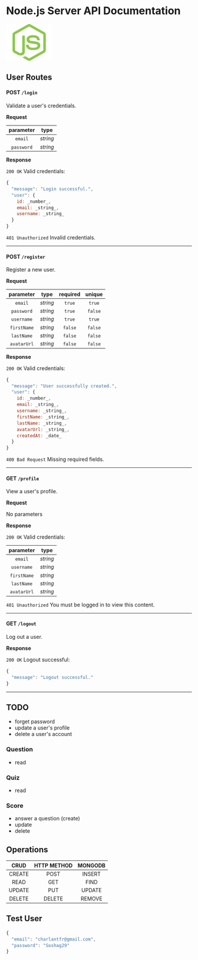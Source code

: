 # Node.js Server API Documentation

<img src="/images/node-js.png" height="100" width="125">

## User Routes

#### POST `/login`

Validate a user's credentials.

**Request**

| parameter   | type     |
| :---:       | :---:    |
| `email`     | _string_ |
| `password`  | _string_ |

**Response**

`200 OK` Valid credentials:

```javascript
{
  "message": "Login successful.",
  "user": {
    id: _number_,
    email: _string_,
    username: _string_
  }
}
```

`401 Unauthorized` Invalid credentials.

---

#### POST `/register`

Register a new user.

**Request**

| parameter   | type     | required    |  unique |
| :---:       | :---:    | :---:       | :---:   |
| `email`     | _string_ | `true`      | `true`  |
| `password`  | _string_ | `true`      | `false` |
| `username`  | _string_ | `true`      | `true`  |
| `firstName` | _string_ | `false`     | `false` |
| `lastName`  | _string_ | `false`     | `false` |
| `avatarUrl` | _string_ | `false`     | `false` |

**Response**

`200 OK` Valid credentials:

```javascript
{
  "message": "User successfully created.",
  "user": {
    id: _number_,
    email: _string_,
    username: _string_,
    firstName: _string_,
    lastName: _string_,
    avatarUrl: _string_,
    createdAt: _date_
  }
}
```
`400 Bad Request` Missing required fields.

---

#### GET `/profile`

View a user's profile.

**Request**

No parameters

**Response**

`200 OK` Valid credentials:

| parameter   | type     |
| :---:       | :---:    |
| `email`     | _string_ |
| `username`  | _string_ |
| `firstName` | _string_ |
| `lastName`  | _string_ |
| `avatarUrl` | _string_ |

`401 Unauthorized` You must be logged in to view this content.

---

#### GET `/logout`

Log out a user.

**Response**

`200 OK` Logout successful:

```javascript
{
  "message": "Logout successful."
}
```

---

## TODO
* forget password
* update a user's profile
* delete a user's account

### Question
* read

### Quiz
* read

### Score
* answer a question (create)
* update
* delete

## Operations

| CRUD   | HTTP METHOD | MONGODB |
| :---:  | :---:       | :---:   |
| CREATE | POST        | INSERT  |
| READ   | GET         | FIND    |
| UPDATE | PUT         | UPDATE  |
| DELETE | DELETE      | REMOVE  |


## Test User
```javascript
{
  "email": "charlantfr@gmail.com",
  "password": "Soshag29"
}
```
